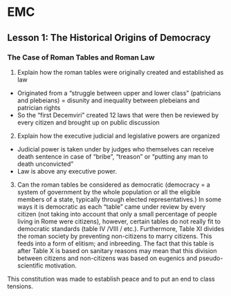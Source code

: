 
# EMC 

## Lesson 1: The Historical Origins of Democracy

### The Case of Roman Tables and Roman Law

1.  Explain how the roman tables were originally created and established as law
-   Originated from a “struggle between upper and lower class” (patricians and plebeians) = disunity and inequality between plebeians and patrician rights
-   So the “first Decemviri” created 12 laws that were then be reviewed by every citizen and brought up on public discussion
2.  Explain how the executive judicial and legislative powers are organized
-   Judicial power is taken under by judges who themselves can receive death sentence in case of “bribe”, “treason” or “putting any man to death unconvicted”
-   Law is above any executive power.
3.  Can the roman tables be considered as democratic (democracy = a system of government by the whole population or all the eligible members of a state, typically through elected representatives.)
In some ways it is democratic as each “table” came under review by every citizen (not taking into account that only a small percentage of people living in Rome were citizens), however, certain tables do not really fit to democratic standards (table IV /VIII / etc.). Furthermore, Table XI divides the roman society by preventing non-citizens to marry citizens. This feeds into a form of elitism; and inbreeding. The fact that this table is after Table X  is based on sanitary reasons may mean that this division between citizens and non-citizens was based on eugenics and pseudo-scientific motivation. 

This constitution was made to establish peace and to put an end to class tensions.
<!--stackedit_data:
eyJoaXN0b3J5IjpbNDY1MTIwNjE2LC0zMzIxODcxODgsNzM3Nj
A5MjYxLDQzODk4NDMyNSwtMTgzNTQ4NzkwMF19
-->
